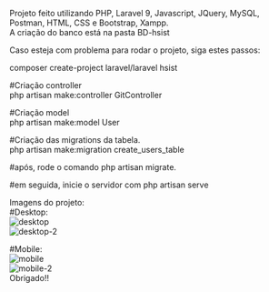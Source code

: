 Projeto feito utilizando PHP, Laravel 9, Javascript, JQuery, MySQL, Postman, HTML, CSS e Bootstrap, Xampp. <br>
A criação do banco está na pasta BD-hsist <br>

Caso esteja com problema para rodar o projeto, siga estes passos: <br>

composer create-project laravel/laravel hsist

#Criação controller <br>
php artisan make:controller GitController <br>

#Criação model <br>
php artisan make:model User <br>

#Criação das migrations da tabela. <br>
php artisan make:migration create_users_table <br>

#após, rode o comando php artisan migrate.


#em seguida, inicie o servidor com php artisan serve <br>

Imagens do projeto: <br>
#Desktop: <br>
![desktop](https://github.com/meirellos/Hsist/assets/72823459/f079d607-0fd5-494f-9e5e-4a0b745ae349)
<br>
![desktop-2](https://github.com/meirellos/Hsist/assets/72823459/7b4ff973-475f-434e-81d4-0adc946c77ed)


#Mobile:  <br>
![mobile](https://github.com/meirellos/Hsist/assets/72823459/61226e0e-b32a-4ccd-b8b0-e18ffff519cb)
<br>
![mobile-2](https://github.com/meirellos/Hsist/assets/72823459/35904ba7-4087-457a-95ec-a4ad02b990fd)
<br>
Obrigado!!
